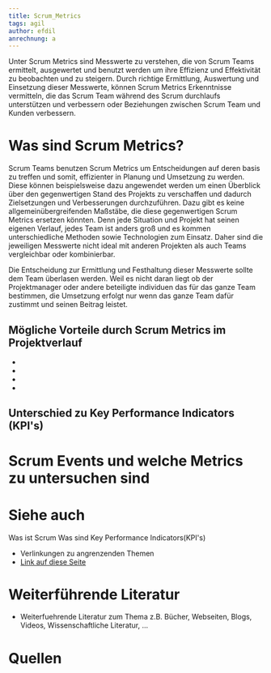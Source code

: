 ```yaml
---
title: Scrum_Metrics
tags: agil
author: efdil
anrechnung: a
---
```


Unter Scrum Metrics sind Messwerte zu verstehen, die von Scrum Teams ermittelt, ausgewertet und benutzt werden um ihre Effizienz und Effektivität zu beobachten und zu steigern. Durch richtige Ermittlung, Auswertung und Einsetzung dieser Messwerte, können Scrum Metrics Erkenntnisse vermitteln, die das Scrum Team während des Scrum durchlaufs unterstützen und verbessern oder Beziehungen zwischen Scrum Team und Kunden verbessern.

# Was sind Scrum Metrics?
Scrum Teams benutzen Scrum Metrics um Entscheidungen auf deren basis zu treffen und somit, effizienter in Planung und Umsetzung zu werden. Diese können beispielsweise dazu angewendet werden um einen Überblick über den gegenwertigen Stand des Projekts zu verschaffen und dadurch Zielsetzungen und Verbesserungen durchzuführen. Dazu gibt es keine allgemeinübergreifenden Maßstäbe, die diese gegenwertigen Scrum Metrics ersetzen könnten. Denn jede Situation und Projekt hat seinen eigenen Verlauf, jedes Team ist anders groß und es kommen unterschiedliche Methoden sowie Technologien zum Einsatz. Daher sind die jeweiligen Messwerte nicht ideal mit anderen Projekten als auch Teams vergleichbar oder kombinierbar.

Die Entscheidung zur Ermittlung und Festhaltung dieser Messwerte sollte dem Team überlasen werden. Weil es nicht daran liegt ob der Projektmanager oder andere beteiligte individuen das für das ganze Team bestimmen, die Umsetzung erfolgt nur wenn das ganze Team dafür zustimmt und seinen Beitrag leistet.



## Mögliche Vorteile durch Scrum Metrics im Projektverlauf



-
-
-
-



## Unterschied zu Key Performance Indicators (KPI's)

# Scrum Events und welche Metrics zu untersuchen sind








# Siehe auch

Was ist Scrum
Was sind Key Performance Indicators(KPI's)

* Verlinkungen zu angrenzenden Themen
* [Link auf diese Seite](Scrum_Metrics.md)

# Weiterführende Literatur

* Weiterfuehrende Literatur zum Thema z.B. Bücher, Webseiten, Blogs, Videos, Wissenschaftliche Literatur, ...

# Quellen


